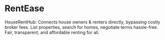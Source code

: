 # RentEase
HouseRentHub: Connects house owners &amp; renters directly, bypassing costly broker fees. List properties, search for homes, negotiate terms hassle-free. Fair, transparent, and affordable renting for all.
